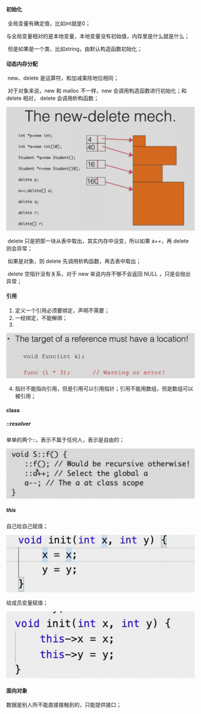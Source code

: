 #### 初始化
​		全局变量有确定值，比如int就是0；

​		与全局变量相对的是本地变量，本地变量没有初始值，内存里是什么就是什么；

​		但是如果是一个类，比如string，由默认构造函数初始化；
#### 动态内存分配
​		new、delete 是运算符，和加减乘除地位相同；

​		对于对象来说，new 和 malloc 不一样，new 会调用构造函数进行初始化；和 delete 相对， delete 会调用析构函数；

![image-20221110182554369](../../img/test/image-20221110182554369.png)

​		delete 只是把那一块从表中取出，其实内存中没变，所以如果 a++，再 delete 则会异常；

​		如果是对象，则 delete 先调用析构函数，再去表中取出；

​	delete 空指针没有关系，对于 new 来说内存不够不会返回 NULL ，只是会抛出异常；

#### 引用
1. 定义一个引用必须要绑定，声明不需要；
2. 一经绑定，不能解绑；
3. 
![image-20221110183558693](../../img/test/image-20221110183558693.png)

4. 指针不能指向引用，但是引用可以引用指针；引用不能用数组，但是数组可以被引用；

#### class
##### ::resolver

单单的两个::，表示不属于任何人，表示是自由的；

![image-20221110184924819](../../img/test/image-20221110184924819.png)

##### this

自己给自己赋值；

![image-20221110205803380](../../img/test/image-20221110205803380.png)

给成员变量赋值；

![image-20221110205827187](../../img/test/image-20221110205827187.png)

#### 面向对象
数据是别人所不能直接接触到的，只能提供接口；

